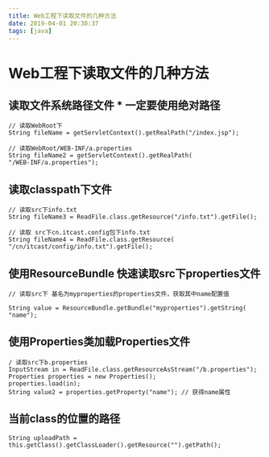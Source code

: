 ```yaml
---
title: Web工程下读取文件的几种方法
date: 2019-04-01 20:30:37
tags: [java]
---
```


# Web工程下读取文件的几种方法

## **读取文件系统路径文件 \* 一定要使用绝对路径**

```
// 读取WebRoot下
String fileName = getServletContext().getRealPath("/index.jsp"); 

// 读取WebRoot/WEB-INF/a.properties
String fileName2 = getServletContext().getRealPath(
"/WEB-INF/a.properties");
```

## **读取classpath下文件**

```
// 读取src下info.txt
String fileName3 = ReadFile.class.getResource("/info.txt").getFile();

// 读取 src下cn.itcast.config包下info.txt
String fileName4 = ReadFile.class.getResource(
"/cn/itcast/config/info.txt").getFile();
```

<!--more-->

## **使用ResourceBundle 快速读取src下properties文件**

```
// 读取src下 基名为myproperties的properties文件，获取其中name配置值

String value = ResourceBundle.getBundle("myproperties").getString(
"name");
```

## **使用Properties类加载Properties文件**

```
/ 读取src下b.properties
InputStream in = ReadFile.class.getResourceAsStream("/b.properties");
Properties properties = new Properties();
properties.load(in);
String value2 = properties.getProperty("name"); // 获得name属性
```



## 当前class的位置的路径 

```
String uploadPath = this.getClass().getClassLoader().getResource("").getPath();
```


